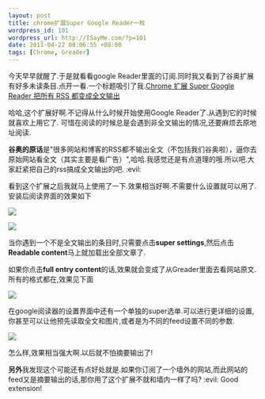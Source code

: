 ```yaml
--- 
layout: post
title: chrome扩展Super Google Reader一枚
wordpress_id: 101
wordpress_url: http://ISayMe.com/?p=101
date: 2011-04-22 08:06:55 +08:00
tags: [Chrome, Greader]
---
```

今天早早就醒了.于是就看看google Reader里面的订阅.同时我又看到了谷奥扩展有好多未读条目.点开一看.一个标题吸引了我.[Chrome 扩展 Super Google Reader 把所有 RSS 都变成全文输出](http://www.guao.hk/posts/super-google-reader-converts-all-partial-rss-feeds-into-full-feeds.html)

哈哈,这个扩展好啊.不记得从什么时候开始使用Google Reader了.从遇到它的时候就喜欢上用它了.
可惜在阅读的时候总是会遇到非全文输出的情况,还要麻烦去原地址阅读.

**谷奥的原话**是"很多网站和博客的RSS都不输出全文（不包括我们谷奥啦），逼你去原始网站看全文（其实主要是看广告）",哈哈.我感觉还是有点道理的哦.所以吧.大家赶紧把自己的rss搞成全文输出的吧. :evil:

看到这个扩展之后我就马上使用了一下.效果相当好啊.不需要什么设置就可以用了.
安装后阅读界面的效果如下

![](http://i.imgur.com/tfKNO.png)

![](http://i.imgur.com/eooaX.png)

当你遇到一个不是全文输出的条目时,只需要点击**super settings**,然后点击**Readable content**马上就加载出全部文章了.

如果你点击**full entry content**的话,效果就会变成了从Greader里面去看网站原文.所有的格式都在,效果见下面

![](http://i.imgur.com/iilF9.png)

在google阅读器的设置界面中还有一个单独的super选单.可以进行更详细的设置,你甚至可以让他预先读取全文和图片,或者是为不同的feed设置不同的参数.

![](http://i.imgur.com/N2wWu.png)

怎么样,效果相当强大啊.以后就不怕摘要输出了!

**另外**我发现这个可能还有点好处就是.如果你订阅了一个墙外的网站,而此网站的feed又是摘要输出的话,那你用了这个扩展不就和墙内一样了吗?  :evil: Good extension!

